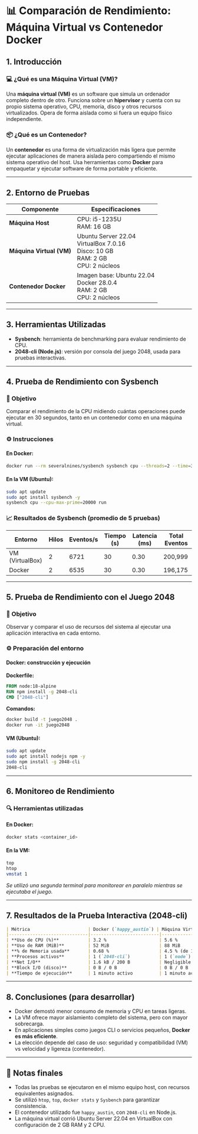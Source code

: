 # 📊 Comparación de Rendimiento: Máquina Virtual vs Contenedor Docker

## 1. Introducción

### 💻 ¿Qué es una Máquina Virtual (VM)?

Una **máquina virtual (VM)** es un software que simula un ordenador completo dentro de otro. Funciona sobre un **hipervisor** y cuenta con su propio sistema operativo, CPU, memoria, disco y otros recursos virtualizados. Opera de forma aislada como si fuera un equipo físico independiente.

### 📦 ¿Qué es un Contenedor?

Un **contenedor** es una forma de virtualización más ligera que permite ejecutar aplicaciones de manera aislada pero compartiendo el mismo sistema operativo del host. Usa herramientas como **Docker** para empaquetar y ejecutar software de forma portable y eficiente.

---

## 2. Entorno de Pruebas

| Componente               | Especificaciones                                                                        |
| ------------------------ | --------------------------------------------------------------------------------------- |
| **Máquina Host**         | CPU: i5-1235U<br>RAM: 16 GB                                                             |
| **Máquina Virtual (VM)** | Ubuntu Server 22.04<br>VirtualBox 7.0.16<br>Disco: 10 GB<br>RAM: 2 GB<br>CPU: 2 núcleos |
| **Contenedor Docker**    | Imagen base: Ubuntu 22.04<br>Docker 28.0.4<br>RAM: 2 GB<br>CPU: 2 núcleos               |

---

## 3. Herramientas Utilizadas

* **Sysbench**: herramienta de benchmarking para evaluar rendimiento de CPU.
* **2048-cli (Node.js)**: versión por consola del juego 2048, usada para pruebas interactivas.

---

## 4. Prueba de Rendimiento con Sysbench

### 🌟 Objetivo

Comparar el rendimiento de la CPU midiendo cuántas operaciones puede ejecutar en 30 segundos, tanto en un contenedor como en una máquina virtual.

### ⚙️ Instrucciones

#### En Docker:

```bash
docker run --rm severalnines/sysbench sysbench cpu --threads=2 --time=30 run
```

#### En la VM (Ubuntu):

```bash
sudo apt update
sudo apt install sysbench -y
sysbench cpu --cpu-max-prime=20000 run
```

### 📈 Resultados de Sysbench (promedio de 5 pruebas)

| Entorno         | Hilos | Eventos/s | Tiempo (s) | Latencia (ms) | Total Eventos |
| --------------- | ----- | --------- | ---------- | ------------- | ------------- |
| VM (VirtualBox) | 2     | 6721      | 30         | 0.30          | 200,999       |
| Docker          | 2     | 6535      | 30         | 0.30          | 196,175       |

---

## 5. Prueba de Rendimiento con el Juego 2048

### 🌟 Objetivo

Observar y comparar el uso de recursos del sistema al ejecutar una aplicación interactiva en cada entorno.

### ⚙️ Preparación del entorno

#### Docker: construcción y ejecución

**Dockerfile:**

```Dockerfile
FROM node:18-alpine
RUN npm install -g 2048-cli
CMD ["2048-cli"]
```

**Comandos:**

```bash
docker build -t juego2048 .
docker run -it juego2048
```

#### VM (Ubuntu):

```bash
sudo apt update
sudo apt install nodejs npm -y
sudo npm install -g 2048-cli
2048-cli
```

---

## 6. Monitoreo de Rendimiento

### 🔍 Herramientas utilizadas

#### En Docker:

```bash
docker stats <container_id>
```

#### En la VM:

```bash
top
htop
vmstat 1
```

*Se utilizó una segunda terminal para monitorear en paralelo mientras se ejecutaba el juego.*

---

## 7. Resultados de la Prueba Interactiva (2048-cli)

```markdown
| Métrica                      | Docker (`happy_austin`) | Máquina Virtual (Ubuntu)     |
|------------------------------|--------------------------|-------------------------------|
| **Uso de CPU (%)**           | 3.2 %                    | 5.6 %                         |
| **Uso de RAM (MiB)**         | 52 MiB                   | 88 MiB                        |
| **% de Memoria usada**       | 0.68 %                   | 4.5 % (de 1950 MiB)           |
| **Procesos activos**         | 1 (`2048-cli`)           | 1 (`node`) + procesos de sistema |
| **Net I/O**                  | 1.6 kB / 200 B           | Negligible (sin conexión)     |
| **Block I/O (disco)**        | 0 B / 0 B                | 0 B / 0 B                     |
| **Tiempo de ejecución**      | 1 minuto activo          | 1 minuto activo               |
```

---

## 8. Conclusiones (para desarrollar)

* Docker demostó menor consumo de memoria y CPU en tareas ligeras.
* La VM ofrece mayor aislamiento completo del sistema, pero con mayor sobrecarga.
* En aplicaciones simples como juegos CLI o servicios pequeños, **Docker es más eficiente**.
* La elección depende del caso de uso: seguridad y compatibilidad (VM) vs velocidad y ligereza (contenedor).

---

## 📌 Notas finales

* Todas las pruebas se ejecutaron en el mismo equipo host, con recursos equivalentes asignados.
* Se utilizó `htop`, `top`, `docker stats` y `Sysbench` para garantizar consistencia.
* El contenedor utilizado fue `happy_austin`, con `2048-cli` en Node.js.
* La máquina virtual corrió Ubuntu Server 22.04 en VirtualBox con configuración de 2 GB RAM y 2 CPU.
